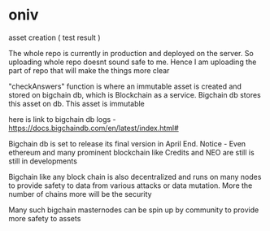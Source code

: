 # oniv
asset creation ( test result )


The whole repo is currently in production and deployed on the server. So uploading whole repo doesnt sound safe to me. Hence I am uploading the part of repo that will make the things more clear

"checkAnswers" function is where an immutable asset is created and stored on bigchain db, which is Blockchain as a service.
Bigchain db stores this asset on db. This asset is immutable

here is link to bigchain db logs - https://docs.bigchaindb.com/en/latest/index.html#

Bigchain db is set to release its final version in April End.
Notice - Even ethereum and many prominent blockchain like Credits and NEO are still is still in developments

Bigchain like any block chain is also decentralized and runs on many nodes to provide safety to data from various attacks or data mutation. More the number of chains more will be the security

Many such bigchain masternodes can be spin up by community to provide more safety to assets
